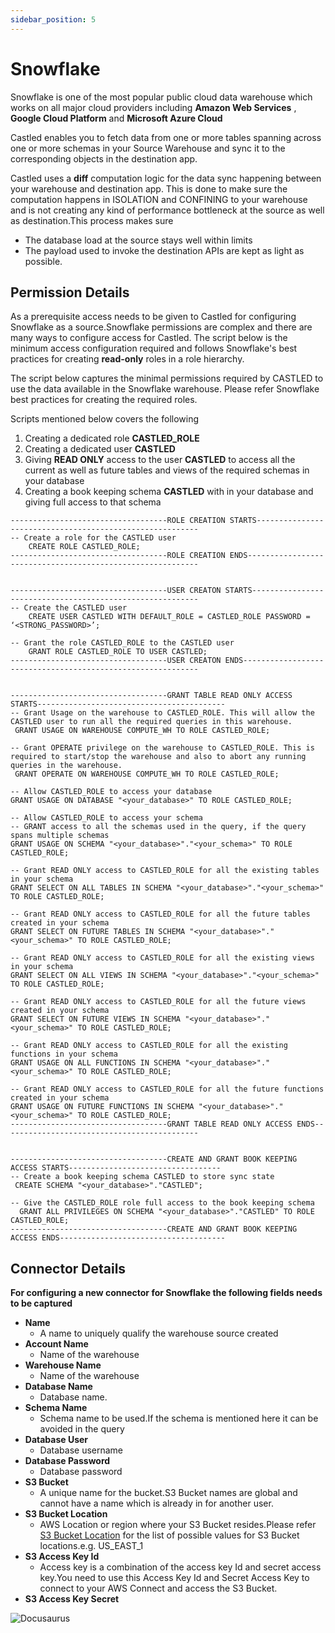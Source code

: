 ```yaml
---
sidebar_position: 5
---
```


#  Snowflake

Snowflake is one of the most popular public cloud data warehouse which works on all major cloud providers including **Amazon Web Services** , **Google Cloud Platform** and **Microsoft Azure Cloud**

Castled enables you to fetch data from one or more tables spanning across one or more schemas in your Source Warehouse and sync it to the corresponding objects in the destination app.

Castled uses a **diff** computation logic for the data sync happening between your warehouse and destination app. This is done to make sure the computation happens in ISOLATION and CONFINING to your warehouse and is not creating any kind of performance bottleneck at the source as well as destination.This process makes sure
- The database load at the source stays well within limits
- The payload used to invoke the destination APIs are kept as light as possible.

## Permission Details
As a prerequisite access needs to be given to Castled for configuring Snowflake as a source.Snowflake permissions are complex and there are many ways to configure access for Castled. The script below is the minimum access configuration required and follows Snowflake's best practices for creating **read-only** roles in a role hierarchy.

The script below captures the minimal permissions required by CASTLED to use the data available in the Snowflake warehouse. Please refer Snowflake best practices for creating the required roles.

Scripts mentioned below covers the following
1. Creating a dedicated role **CASTLED_ROLE**
2. Creating a dedicated user **CASTLED**
3. Giving **READ ONLY** access to the user **CASTLED** to access all the current as well as future tables and views of the required schemas in your database
4. Creating a book keeping schema **CASTLED** with in your database and giving full access to that schema

```
-----------------------------------ROLE CREATION STARTS---------------------------------------------------------
-- Create a role for the CASTLED user
	CREATE ROLE CASTLED_ROLE;
-----------------------------------ROLE CREATION ENDS-----------------------------------------------------------


-----------------------------------USER CREATON STARTS----------------------------------------------------------
-- Create the CASTLED user
    CREATE USER CASTLED WITH DEFAULT_ROLE = CASTLED_ROLE PASSWORD = ‘<STRONG_PASSWORD>’;

-- Grant the role CASTLED_ROLE to the CASTLED user
    GRANT ROLE CASTLED_ROLE TO USER CASTLED;
-----------------------------------USER CREATON ENDS------------------------------------------------------------


-----------------------------------GRANT TABLE READ ONLY ACCESS STARTS------------------------------------------
-- Grant Usage on the warehouse to CASTLED_ROLE. This will allow the CASTLED user to run all the required queries in this warehouse.
 GRANT USAGE ON WAREHOUSE COMPUTE_WH TO ROLE CASTLED_ROLE;

-- Grant OPERATE privilege on the warehouse to CASTLED_ROLE. This is required to start/stop the warehouse and also to abort any running queries in the warehouse.
 GRANT OPERATE ON WAREHOUSE COMPUTE_WH TO ROLE CASTLED_ROLE;

-- Allow CASTLED_ROLE to access your database
GRANT USAGE ON DATABASE "<your_database>" TO ROLE CASTLED_ROLE;

-- Allow CASTLED_ROLE to access your schema
-- GRANT access to all the schemas used in the query, if the query spans multiple schemas
GRANT USAGE ON SCHEMA "<your_database>"."<your_schema>" TO ROLE CASTLED_ROLE;

-- Grant READ ONLY access to CASTLED_ROLE for all the existing tables in your schema
GRANT SELECT ON ALL TABLES IN SCHEMA "<your_database>"."<your_schema>" TO ROLE CASTLED_ROLE;

-- Grant READ ONLY access to CASTLED_ROLE for all the future tables created in your schema
GRANT SELECT ON FUTURE TABLES IN SCHEMA "<your_database>"."<your_schema>" TO ROLE CASTLED_ROLE;

-- Grant READ ONLY access to CASTLED_ROLE for all the existing views in your schema
GRANT SELECT ON ALL VIEWS IN SCHEMA "<your_database>"."<your_schema>" TO ROLE CASTLED_ROLE;

-- Grant READ ONLY access to CASTLED_ROLE for all the future views created in your schema
GRANT SELECT ON FUTURE VIEWS IN SCHEMA "<your_database>"."<your_schema>" TO ROLE CASTLED_ROLE;

-- Grant READ ONLY access to CASTLED_ROLE for all the existing functions in your schema
GRANT USAGE ON ALL FUNCTIONS IN SCHEMA "<your_database>"."<your_schema>" TO ROLE CASTLED_ROLE;

-- Grant READ ONLY access to CASTLED_ROLE for all the future functions created in your schema
GRANT USAGE ON FUTURE FUNCTIONS IN SCHEMA "<your_database>"."<your_schema>" TO ROLE CASTLED_ROLE;
-----------------------------------GRANT TABLE READ ONLY ACCESS ENDS--------------------------------------------


-----------------------------------CREATE AND GRANT BOOK KEEPING ACCESS STARTS----------------------------------
-- Create a book keeping schema CASTLED to store sync state
 CREATE SCHEMA "<your_database>"."CASTLED";

-- Give the CASTLED_ROLE role full access to the book keeping schema
  GRANT ALL PRIVILEGES ON SCHEMA "<your_database>"."CASTLED" TO ROLE CASTLED_ROLE;
-----------------------------------CREATE AND GRANT BOOK KEEPING ACCESS ENDS-------------------------------------

```
## Connector Details

**For configuring a new connector for Snowflake the following fields needs to be captured**
- **Name**
    - A name to uniquely qualify the warehouse source created 
- **Account Name**
    - Name of the warehouse
- **Warehouse Name**
    - Name of the warehouse 
- **Database Name**
    - Database name.
- **Schema Name**
    - Schema name to be used.If the schema is mentioned here it can be avoided in the query
- **Database User**
    - Database username
- **Database Password**
    - Database password
- **S3 Bucket**
  - A unique name for the bucket.S3 Bucket names are global and cannot have a name which is already in for another user.
- **S3 Bucket Location**
  - AWS Location or region where your S3 Bucket resides.Please refer [S3 Bucket Location](../Appendix/s3-location.md) for the list of possible values for S3 Bucket locations.e.g. US_EAST_1
- **S3 Access Key Id**
  - Access key is a combination of the access key Id and secret access key.You need to use this Access Key Id and Secret Access Key to connect to your AWS Connect and access the S3 Bucket.
- **S3 Access Key Secret**

![Docusaurus](/docs/static/img/screens/sources/snowflake/wh_snowflake_config.png)



